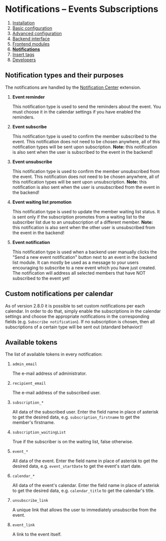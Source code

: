 # Notifications – Events Subscriptions

1. [Installation](01-installation.md)
2. [Basic configuration](02-basics.md)
3. [Advanced configuration](03-advanced.md)
4. [Backend interface](04-backend.md)
5. [Frontend modules](05-frontend-modules.md)
6. [**Notifications**](06-notifications.md)
7. [Insert tags](07-insert-tags.md)
8. [Developers](08-developers.md)


## Notification types and their purposes

The notifications are handled by the
[Notification Center](https://github.com/terminal42/contao-notification_center) extension.

1. **Event reminder**

   This notification type is used to send the reminders about the event. You must choose it in the
   calendar settings if you have enabled the reminders.

2. **Event subscribe**

   This notification type is used to confirm the member subscribed to the event. This notification
   does not need to be chosen anywhere, all of this notification types will be sent upon subscription.
   **Note:** this notification is also sent when the user is subscribed to the event in the backend!

3. **Event unsubscribe**

   This notification type is used to confirm the member unsubscribed from the event. This notification
   does not need to be chosen anywhere, all of this notification types will be sent upon unsubscription.
   **Note:** this notification is also sent when the user is unsubscribed from the event in the backend!

4. **Event waiting list promotion**

   This notification type is used to update the member waiting list status. It is sent only if the subscription
   promotes from a waiting list to the subscriber list due to an unsubscription of a different member.
   **Note:** this notification is also sent when the other user is unsubscribed from the event in the backend!

5. **Event notification**

   This notification type is used when a backend user manually clicks the "Send a new event notification" button next
   to an event in the backend list module. It can mostly be used as a message to your users encouraging to subscribe
   to a new event which you have just created. The notification will address all selected members that have NOT
   subscribed to the event yet!
   

## Custom notifications per calendar
   
As of version 2.8.0 it is possible to set custom notifications per each calendar. In order to do that, simply enable
the subscriptions in the calendar settings and choose the appropriate notifications in the corresponding fields 
(e.g. `Subscribe notification`). If no subscription is chosen, then all subscriptions of a certain type will be 
sent out (standard behavior)!


## Available tokens

The list of available tokens in every notification:

1. `admin_email`

   The e-mail address of administrator.

2. `recipient_email`

   The e-mail address of the subscribed user.

3. `subscription_*`

   All data of the subscribed user. Enter the field name in place of asterisk to get
   the desired data, e.g. `subscription_firstname` to get the member's firstname.

4. `subscription_waitingList`

   True if the subscriber is on the waiting list, false otherwise.

4. `event_*`

   All data of the event. Enter the field name in place of asterisk to get
   the desired data, e.g. `event_startDate` to get the event's start date.

5. `calendar_*`

   All data of the event's calendar. Enter the field name in place of asterisk to get
   the desired data, e.g. `calendar_title` to get the calendar's title.

6. `unsubscribe_link`

   A unique link that allows the user to immediately unsubscribe from the event.
   
7. `event_link`

   A link to the event itself.

